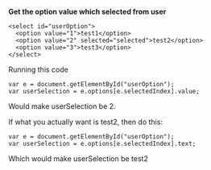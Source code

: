 **Get the option value which selected from user**
```
<select id="userOption">
  <option value="1">test1</option>
  <option value="2" selected="selected">test2</option>
  <option value="3">test3</option>
</select>
```

Running this code  
```
var e = document.getElementById("userOption");
var userSelection = e.options[e.selectedIndex].value;
```
Would make userSelection be 2.  

If what you actually want is test2, then do this:
```
var e = document.getElementById("userOption");
var userSelection = e.options[e.selectedIndex].text;
```
Which would make userSelection be test2
